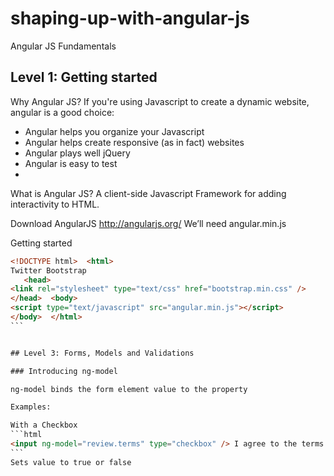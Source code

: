 shaping-up-with-angular-js
==========================

Angular JS Fundamentals

## Level 1: Getting started

Why Angular JS?
If you're using Javascript to create a dynamic website, angular is a good choice:

- Angular helps you organize your Javascript
- Angular helps create responsive (as in fact) websites
- Angular plays well jQuery
- Angular is easy to test
- 

What is Angular JS?
A client-side Javascript Framework for adding interactivity to HTML.


Download AngularJS 
http://angularjs.org/ 
We’ll need angular.min.js

Getting started
````html
<!DOCTYPE html>  <html> 
Twitter Bootstrap
￼￼￼<head> 
<link rel="stylesheet" type="text/css" href="bootstrap.min.css" /> 
</head>  <body> 
<script type="text/javascript" src="angular.min.js"></script> 
</body>  </html>
```


## Level 3: Forms, Models and Validations

### Introducing ng-model

ng-model binds the form element value to the property

Examples:

With a Checkbox
```html
<input ng-model="review.terms" type="checkbox" /> I agree to the terms
```
Sets value to true or false



